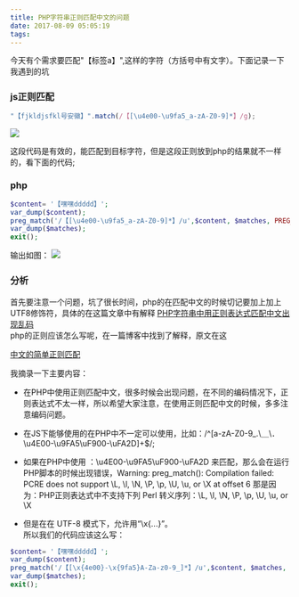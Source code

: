 ```yaml
---
title: PHP字符串正则匹配中文的问题
date: 2017-08-09 05:05:19
tags:
---
```

今天有个需求要匹配"【标签a】",这样的字符（方括号中有文字）。下面记录一下我遇到的坑

<!--more-->
### js正则匹配
```js
"【fjkldjsfkl号安徽】".match(/【[\u4e00-\u9fa5_a-zA-Z0-9]*】/g);
```

![](http://ouepvhejb.bkt.clouddn.com/a6462ae4-d3be-4bf9-9f7a-b98d1f409c25.png)  

这段代码是有效的，能匹配到目标字符，但是这段正则放到php的结果就不一样的，看下面的代码;

### php
```php
$content= '【嘿嘿ddddd】';
var_dump($content);
preg_match('/【[\u4e00-\u9fa5_a-zA-Z0-9]*】/u',$content, $matches, PREG_OFFSET_CAPTURE);
var_dump($matches);
exit();
```
输出如图：
![](http://ouepvhejb.bkt.clouddn.com/7013ef36-2512-4cdf-8f71-f625c11743b8.png)

### 分析
首先要注意一个问题，坑了很长时间，php的在匹配中文的时候切记要加上加上UTF8修饰符，具体的在这篇文章中有解释
[PHP字符串中用正则表达式匹配中文出现乱码](https://segmentfault.com/q/1010000004153832)  
php的正则应该怎么写呢，在一篇博客中找到了解释，原文在这  

[中文的简单正则匹配](http://www.cnblogs.com/devcjq/articles/5059017.html)


我摘录一下主要内容：  

* 在PHP中使用正则匹配中文，很多时候会出现问题，在不同的编码情况下，正则表达式不太一样，所以希望大家注意，在使用正则匹配中文的时候，多多注意编码问题。
* 在JS下能够使用的在PHP中不一定可以使用，比如：/^[a-zA-Z0-9\_\.\＿\．\u4E00-\u9FA5\uF900-\uFA2D]+$/;
* 如果在PHP中使用 ：\u4E00-\u9FA5\uF900-\uFA2D 来匹配，那么会在运行PHP脚本的时候出现错误，Warning: preg_match(): Compilation failed: PCRE does not support \L, \l, \N, \P, \p, \U, \u, or \X at offset 6 那是因为：PHP正则表达式中不支持下列 Perl 转义序列：\L, \l, \N, \P, \p, \U, \u, or \X  

* 但是在在 UTF-8 模式下，允许用“\x{...}”。  
所以我们的代码应该这么写：  
```php
$content= '【嘿嘿ddddd】';
var_dump($content);
preg_match('/【[\x{4e00}-\x{9fa5}A-Za-z0-9_]*】/u',$content, $matches, PREG_OFFSET_CAPTURE);
var_dump($matches);
exit();
```